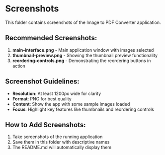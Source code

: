 # Screenshots

This folder contains screenshots of the Image to PDF Converter application.

## Recommended Screenshots:

1. **main-interface.png** - Main application window with images selected
2. **thumbnail-preview.png** - Showing the thumbnail preview functionality  
3. **reordering-controls.png** - Demonstrating the reordering buttons in action

## Screenshot Guidelines:

- **Resolution**: At least 1200px wide for clarity
- **Format**: PNG for best quality
- **Content**: Show the app with some sample images loaded
- **Focus**: Highlight key features like thumbnails and reordering controls

## How to Add Screenshots:

1. Take screenshots of the running application
2. Save them in this folder with descriptive names
3. The README.md will automatically display them
